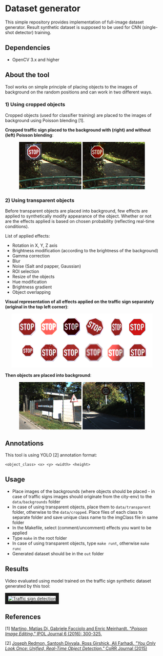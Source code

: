 # Dataset generator

This simple repository provides implementation of full-image dataset generator. Result synthetic dataset is supposed to be used for CNN (single-shot detector) training.

## Dependencies

 - OpenCV 3.x and higher

## About the tool

Tool works on simple principle of placing objects to the images of background on the random positions and can work in two different ways.

### 1) Using cropped objects
Cropped objects (used for classifier training) are placed to the images of background using Poisson blending [1].

<b>Cropped traffic sign placed to the background with (right) and without (left) Poisson blending</b>:<br>
<p align="center">
  <img src="data/visual/cropped_1.png" alt="Cropped without poisson blending" width="204" height="155">
  <img src="data/visual/cropped_2.png" alt="Cropped with poisson blending" width="204" height="155">
</p>

### 2) Using transparent objects

Before transparent objects are placed into background, few effects are applied to synthetically modify appearance of the object. Whether or not are the effects applied is based on chosen probability (reflecting real-time conditions).

List of applied effects:

 - Rotation in X, Y, Z axis
 - Brightness modification (according to the brightness of the background)
 - Gamma correction
 - Blur
 - Noise (Salt and papper, Gaussian)
 - ROI selection
 - Resize of the objects
 - Hue modification
 - Brightness gradient
 - Object overlapping

<b>Visual representation of all effects applied on the traffic sign separately (original in the top left corner)</b>:<br>
<p align="center">
  <img src="data/visual/effects.png" alt="Effects">
</p>

<b>Then objects are placed into background</b>:<br>
<p align="center">
  <img src="data/visual/synt_1.png" alt="Transparent" width="204" height="155">
  <img src="data/visual/synt_2.jpg" alt="Transparent" width="204" height="155">
</p>

## Annotations

This tool is using YOLO [2] annotation format:

```
<object_class> <x> <y> <width> <height>
```

## Usage

 - Place images of the backgrounds (where objects should be placed - in case of traffic signs images should originate from the city-env) to the `data/backgrounds` folder
 - In case of using transparent objects, place them to `data/transparent` folder, otherwise to the `data/cropped`. Place files of each class to separate folder and save unique class name to the imgClass file in same folder
 - In the Makefile, select (comment/uncomment) effects you want to be applied
 - Type `make` in the root folder
 - In case of using transparent objects, type `make runt`, otherwise `make runc`
 - Generated dataset should be in the `out` folder

## Results

Video evaluated using model trained on the traffic sign synthetic dataset generated by this tool:

<a href="http://www.youtube.com/watch?feature=player_embedded&v=J9hYBg76nNQ" target="_blank"><img src="http://img.youtube.com/vi/J9hYBg76nNQ/0.jpg"
alt="Traffic sign detection" width="240" height="180" border="10" /></a>
 
## References

[1] [Martino, Matías Di, Gabriele Facciolo and Enric Meinhardt. <em>"Poisson Image Editing."</em> IPOL Journal 6 (2016): 300-325.](https://dl.acm.org/citation.cfm?id=882269)

[2] [Joseph Redmon, Santosh Divvala, Ross Girshick, Ali Farhadi. <em>"You Only Look Once: Unified, Real-Time Object Detection."</em> CoRR Journal (2015)](https://arxiv.org/abs/1506.02640)
